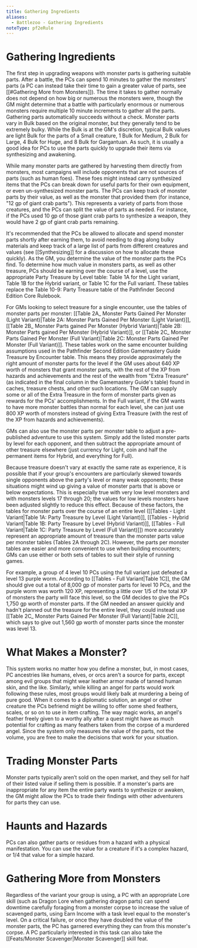 ```yaml
---
title: Gathering Ingredients
aliases:
  - Battlezoo - Gathering Ingredients
noteType: pf2eRule
---
```


# Gathering Ingredients
The first step in upgrading weapons with monster parts is gathering suitable parts. After a battle, the PCs can spend 10 minutes to gather the monsters' parts (a PC can instead take their time to gain a greater value of parts, see [[#Gathering More from Monsters]]). The time it takes to gather normally does not depend on how big or numerous the monsters were, though the GM might determine that a battle with particularly enormous or numerous monsters require multiple 10 minute increments to gather all the parts. Gathering parts automatically succeeds without a check. Monster parts vary in Bulk based on the original monster, but they generally tend to be extremely bulky. While the Bulk is at the GM's discretion, typical Bulk values are light Bulk for the parts of a Small creature, 1 Bulk for Medium, 2 Bulk for Large, 4 Bulk for Huge, and 8 Bulk for Gargantuan. As such, it is usually a good idea for PCs to use the parts quickly to upgrade their items via synthesizing and awakening.

While many monster parts are gathered by harvesting them directly from monsters, most campaigns will include opponents that are not sources of parts (such as human foes). These foes might instead carry synthesized items that the PCs can break down for useful parts for their own equipment, or even un-synthesized monster parts. The PCs can keep track of monster parts by their value, as well as the monster that provided them (for instance, "12 gp of giant crab parts"). This represents a variety of parts from those creatures, and the PCs can split the value of parts as needed. For instance, if the PCs used 10 gp of those giant crab parts to synthesize a weapon, they would have 2 gp of giant crab parts remaining.

It's recommended that the PCs be allowed to allocate and spend monster parts shortly after earning them, to avoid needing to drag along bulky materials and keep track of a large list of parts from different creatures and values (see [[Synthesizing]] for a discussion on how to allocate these quickly). As the GM, you determine the value of the monster parts the PCs find. To determine how much value in monsters parts, as well as other treasure, PCs should be earning over the course of a level, use the appropriate Party Treasure by Level table: Table 1A for the Light variant, Table 1B for the Hybrid variant, or Table 1C for the Full variant. These tables replace the Table 10-9: Party Treasure table of the Pathfinder Second Edition Core Rulebook.

For GMs looking to select treasure for a single encounter, use the tables of monster parts per monster: [[Table 2A_ Monster Parts Gained Per Monster (Light Variant)|Table 2A: Monster Parts Gained Per Monster (Light Variant)]], [[Table 2B_ Monster Parts gained Per Monster (Hybrid Variant)|Table 2B: Monster Parts gained Per Monster (Hybrid Variant)]], or [[Table 2C_ Monster Parts Gained Per Monster (Full Variant)|Table 2C: Monster Parts Gained Per Monster (Full Variant)]]. These tables work on the same encounter building assumptions used in the Pathfinder Second Edition Gamemastery Guide Treasure by Encounter table. This means they provide approximately the right amount of monster parts for the level if the GM uses about 640 XP worth of monsters that grant monster parts, with the rest of the XP from hazards and achievements and the rest of the wealth from "Extra Treasure" (as indicated in the final column in the Gamemastery Guide's table) found in caches, treasure chests, and other such locations. The GM can supply some or all of the Extra Treasure in the form of monster parts given as rewards for the PCs' accomplishments. In the Full variant, if the GM wants to have more monster battles than normal for each level, she can just use 800 XP worth of monsters instead of giving Extra Treasure (with the rest of the XP from hazards and achievements).

GMs can also use the monster parts per monster table to adjust a pre-published adventure to use this system. Simply add the listed monster parts by level for each opponent, and then subtract the appropriate amount of other treasure elsewhere (just currency for Light, coin and half the permanent items for Hybrid, and everything for Full).

Because treasure doesn't vary at exactly the same rate as experience, it is possible that if your group's encounters are particularly skewed towards single opponents above the party's level or many weak opponents; these situations might wind up giving a value of monster parts that is above or below expectations. This is especially true with very low level monsters and with monsters levels 17 through 20; the values for low levels monsters have been adjusted slightly to reduce this effect. Because of these factors, the tables for monster parts over the course of an entire level ([[Tables - Light Variant|Table 1A: Party Treasure by Level (Light Variant)]], [[Tables - Hybrid Variant|Table 1B: Party Treasure by Level (Hybrid Variant)]], [[Tables - Full Variant|Table 1C: Party Treasure by Level (Full Variant)]]) more accurately represent an appropriate amount of treasure than the monster parts value per monster tables (Tables 2A through 2C). However, the parts per monster tables are easier and more convenient to use when building encounters; GMs can use either or both sets of tables to suit their style of running games.

For example, a group of 4 level 10 PCs using the full variant just defeated a level 13 purple worm. According to [[Tables - Full Variant|Table 1C]], the GM should give out a total of 8,000 gp of monster parts for level 10 PCs, and the purple worm was worth 120 XP, representing a little over 1/5 of the total XP of monsters the party will face this level, so the GM decides to give the PCs 1,750 gp worth of monster parts. If the GM needed an answer quickly and hadn't planned out the treasure for the entire level, they could instead use [[Table 2C_ Monster Parts Gained Per Monster (Full Variant)|Table 2C]], which says to give out 1,560 gp worth of monster parts since the monster was level 13.

# What Makes a Monster?
This system works no matter how you define a monster, but, in most cases, PC ancestries like humans, elves, or orcs aren't a source for parts, except among evil groups that might wear leather armor made of tanned human skin, and the like. Similarly, while killing an angel for parts would work following these rules, most groups would likely balk at murdering a being of pure good. When it comes to a diplomatic solution, an angel or other creature the PCs befriend might be willing to offer some shed feathers, scales, or so on to use in item crafting. The way magic works, an angel's feather freely given to a worthy ally after a quest might have as much potential for crafting as many feathers taken from the corpse of a murdered angel. Since the system only measures the value of the parts, not the volume, you are free to make the decisions that work for your situation.

# Trading Monster Parts
Monster parts typically aren’t sold on the open market, and they sell for half of their listed value if selling them is possible. If a monster's parts are inappropriate for any item the entire party wants to synthesize or awaken, the GM might allow the PCs to trade their findings with other adventurers for parts they can use.

# Haunts and Hazards
PCs can also gather parts or residues from a hazard with a physical manifestation. You can use the value for a creature if it's a complex hazard, or 1/4 that value for a simple hazard.

# Gathering More from Monsters
Regardless of the variant your group is using, a PC with an appropriate Lore skill (such as Dragon Lore when gathering dragon parts) can spend downtime carefully foraging from a monster corpse to increase the value of scavenged parts, using Earn Income with a task level equal to the monster's level. On a critical failure, or once they have doubled the value of the monster parts, the PC has garnered everything they can from this monster's corpse. A PC particularly interested in this task can also take the [[Feats/Monster Scavenger|Monster Scavenger]] skill feat.
